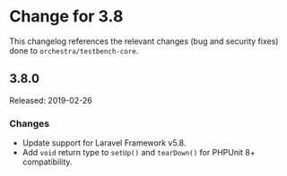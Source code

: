# Change for 3.8

This changelog references the relevant changes (bug and security fixes) done to `orchestra/testbench-core`.

## 3.8.0

Released: 2019-02-26

### Changes

* Update support for Laravel Framework v5.8.
* Add `void` return type to `setUp()` and `tearDown()` for PHPUnit 8+ compatibility. 
